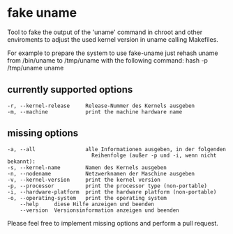 # fake uname
Tool to fake the output of the 'uname' command in chroot and other enviroments
to adjust the used kernel version in uname calling Makefiles.


For example to prepare the system to use fake-uname just rehash uname
from /bin/uname to /tmp/uname with the following command:
    hash -p /tmp/uname uname

## currently supported options
    -r, --kernel-release     Release‐Nummer des Kernels ausgeben
    -m, --machine            print the machine hardware name

## missing options
    -a, --all                alle Informationen ausgeben, in der folgenden
                               Reihenfolge (außer -p und -i, wenn nicht bekannt):
    -s, --kernel-name        Namen des Kernels ausgeben
    -n, --nodename           Netzwerknamen der Maschine ausgeben
    -v, --kernel-version     print the kernel version
    -p, --processor          print the processor type (non-portable)
    -i, --hardware-platform  print the hardware platform (non-portable)
    -o, --operating-system   print the operating system
        --help     diese Hilfe anzeigen und beenden
        --version  Versionsinformation anzeigen und beenden

Please feel free to implement missing options and perform a pull request.
